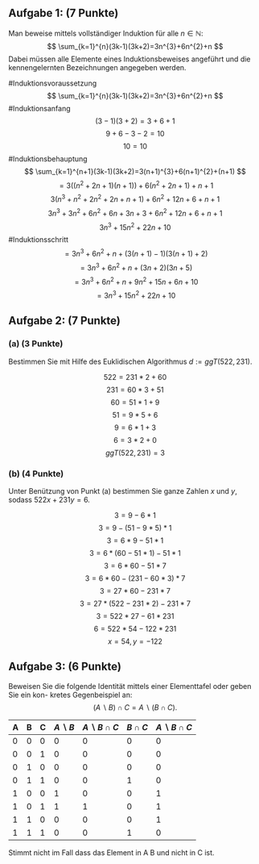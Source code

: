 ## Aufgabe 1: (7 Punkte)
Man beweise mittels vollständiger Induktion für alle $n ∈ \mathbb{N}$:
$$
\sum_{k=1}^{n}(3k-1)(3k+2)=3n^{3}+6n^{2}+n
$$
Dabei müssen alle Elemente eines Induktionsbeweises angeführt und die kennengelernten
Bezeichnungen angegeben werden.

#Induktionsvoraussetzung
$$
\sum_{k=1}^{n}(3k-1)(3k+2)=3n^{3}+6n^{2}+n
$$
#Induktionsanfang
$$
(3-1)(3+2) = 3+6+1
$$
$$
9 +6 -3 -2= 10
$$
$$
10 = 10
$$
#Induktionsbehauptung
$$
\sum_{k=1}^{n+1}(3k-1)(3k+2)=3(n+1)^{3}+6(n+1)^{2}+(n+1)
$$
$$
= 3((n^{2}+2n+1)(n+1))+6(n^{2}+2n+1)+n+1
$$
$$
3(n^{3}+n^{2}+2n^{2}+2n+n+1)+6n^{2}+12n+6+n+1
$$
$$
3n^{3}+3n^{2}+6n^{2}+6n+3n+3+6n^{2}+12n+6+n+1
$$
$$
3n^{3}+15n^{2}+22n+10
$$
#Induktionsschritt
$$
=3n^{3}+6n^{2}+n + (3(n+1)-1)(3(n+1)+2)
$$
$$
= 3n^{3}+6n^{2}+n + (3n+2)(3n+5)
$$
$$
= 3n^{3}+6n^{2}+n+9n^{2}+15n+6n+10
$$
$$
= 3n^{3}+15n^{2}+22n+10
$$

## Aufgabe 2: (7 Punkte)

### (a) (3 Punkte) 
Bestimmen Sie mit Hilfe des Euklidischen Algorithmus $d := ggT (522, 231)$.

$$
522 = 231 * 2 + 60
$$
$$
231 = 60 * 3 + 51
$$
$$
60 = 51 * 1 +9
$$
$$
51 = 9 * 5 + 6
$$
$$
9 = 6 * 1 + 3
$$
$$
6 = 3 * 2 + 0
$$
$$
ggT(522,231)=3
$$
### (b) (4 Punkte) 
Unter Benützung von Punkt (a) bestimmen Sie ganze Zahlen $x$ und $y$,
sodass $522x + 231y = 6$.

$$
3 = 9-6*1
$$
$$
3= 9 - (51-9*5)*1
$$
$$
3 = 6*9 - 51 * 1
$$
$$
3 = 6 * (60-51*1) - 51 * 1
$$
$$
3 = 6 * 60 - 51 * 7
$$
$$
3 = 6 * 60 - (231-60*3) * 7
$$
$$
3 = 27 * 60 - 231 *7
$$
$$
3 = 27 * (522-231*2) - 231 * 7
$$
$$
3 = 522 * 27 - 61 * 231 
$$
$$
6 = 522 * 54 - 122 * 231
$$
$$
x = 54, y = -122
$$
## Aufgabe 3: (6 Punkte)
Beweisen Sie die folgende Identität mittels einer Elementtafel oder geben Sie ein kon-
kretes Gegenbeispiel an:
$$
(A \backslash B) ∩ C = A \backslash (B ∩ C).
$$

| A   | B   | C   | $A\backslash B$ | $A\backslash B \cap C$ | $B\cap C$ | $A\backslash B\cap C$ |
| --- | --- | --- | --------------- | ---------------------- | --------- | --------------------- |
| 0   | 0   | 0   | 0               | 0                      | 0         | 0                     |
| 0   | 0   | 1   | 0               | 0                      | 0         | 0                     |
| 0   | 1   | 0   | 0               | 0                      | 0         | 0                     |
| 0   | 1   | 1   | 0               | 0                      | 1         | 0                     |
| 1   | 0   | 0   | 1               | 0                      | 0         | 1                     |
| 1   | 0   | 1   | 1               | 1                      | 0         | 1                     |
| 1   | 1   | 0   | 0               | 0                      | 0         | 1                     |
| 1   | 1   | 1   | 0               | 0                      | 1         | 0                     |
Stimmt nicht im Fall dass das Element in A B und nicht in C ist.